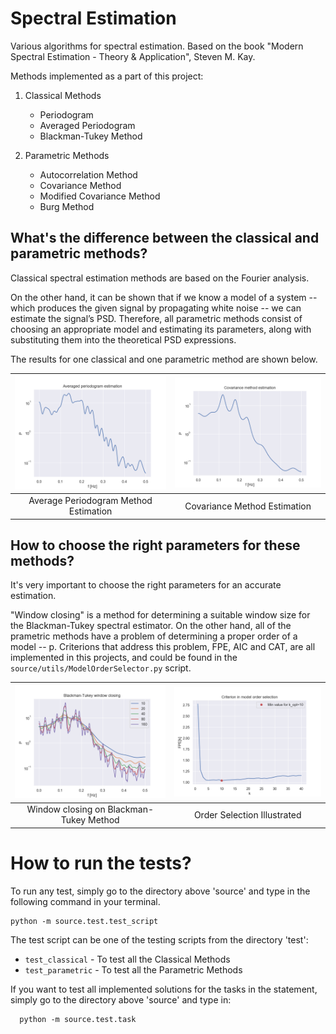 # Spectral Estimation
Various algorithms for spectral estimation. Based on the book "Modern Spectral Estimation - Theory &amp; Application", Steven M. Kay.

Methods implemented as a part of this project:

1. Classical Methods
    * Periodogram
    * Averaged Periodogram
    * Blackman-Tukey Method
    
2. Parametric Methods
    * Autocorrelation Method
    * Covariance Method
    * Modified Covariance Method
    * Burg Method
    
## What's the difference between the classical and parametric methods?
    
Classical spectral estimation methods are based on the Fourier analysis.

On the other hand, it can be shown that if we know a model of a system -- which produces the given signal by propagating white noise -- we can estimate the signal’s PSD. Therefore, all parametric methods consist of choosing an appropriate model and estimating its parameters, along with substituting them into the theoretical PSD expressions.

The results for one classical and one parametric method are shown below.

| <img src="images/avg_periodogram.png"> | <img src="images/covariance.png">|
|:---:|:---:|
| Average Periodogram Method Estimation | Covariance Method Estimation |

## How to choose the right parameters for these methods?
    
It's very important to choose the right parameters for an accurate estimation.

"Window closing" is a method for determining a suitable window size for the Blackman-Tukey spectral estimator. On the other hand, all of the prametric methods have a problem of determining a proper order of a model -- p. Criterions that address this problem, FPE, AIC and CAT, are all implemented in this projects, and could be found in the ```source/utils/ModelOrderSelector.py``` script.

| <img src="images/bmt_window_closing.png"> | <img src="images/order_selection.png">|
|:---:|:---:|
| Window closing on Blackman-Tukey Method | Order Selection Illustrated |

# How to run the tests?

To run any test, simply go to the directory above 'source' and type in the following command in your terminal.

  ```shell
  python -m source.test.test_script
  ```

The test script can be one of the testing scripts from the directory 'test':

- ```test_classical``` - To test all the Classical Methods
- ```test_parametric``` - To test all the Parametric Methods

If you want to test all implemented solutions for the tasks in the statement, simply go to the directory above 'source' and type in:

```shell
  python -m source.test.task
  ```
